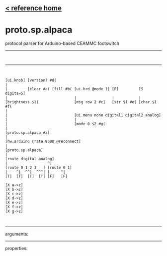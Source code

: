 [< reference home](ceammc_lib.html)
---

# proto.sp.alpaca


protocol parser for Arduino-based CEAMMC footswitch

---

<br>


---


```


[ui.knob] [version? #d(
|
|         [clear #a( [fill #b( [ui.hrd @mode 1] [F]         [S digits=5]
|                              |                |           |
[brightness $1(                [msg row 2 #c]   [str $1 #e( [char $1 #f(
|
|                              [ui.menu none digital1 digital2 analog]
|                              |
|                              [mode 0 $2 #g(
|
[proto.sp.alpaca #z]
|
[hw.arduino @rate 9600 @reconnect]
|
[proto.sp.alpaca]
|
[route digital analog]
|                  ^|
[route 0 1 2 3   ] [route 0 1]
|    ^|  ^^|  ^^^| |     ^|
[T]  [T]  [T]  [T] [F]   [F]

[X a->z]
[X b->z]
[X c->z]
[X d->z]
[X e->z]
[X f->z]
[X g->z]

            
```

---
arguments:


---
properties:


